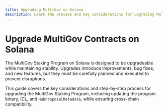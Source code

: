 ```yaml
---
title: Upgrading MultiGov on Solana
description: Learn the process and key considerations for upgrading MultiGov on Solana, ensuring system integrity and careful planning across cross-chain components.
---
```


# Upgrade MultiGov Contracts on Solana

The MultiGov Staking Program on Solana is designed to be upgradeable while maintaining stability. Upgrades introduce improvements, bug fixes, and new features, but they must be carefully planned and executed to prevent disruptions.  

This guide covers the key considerations and step-by-step process for upgrading the MultiGov Staking Program, including updating the program binary, IDL, and `HubProposalMetadata`, while ensuring cross-chain compatibility.
